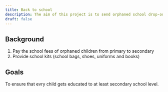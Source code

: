 ```yaml
---
title: Back to school
description: The aim of this project is to send orphaned school drop-outs back to school.
draft: false
---
```

## Background

1. Pay the school fees of orphaned children from primary to secondary 
1.  Provide school kits (school bags, shoes, uniforms and books)

## Goals

To ensure that evry child gets educated to at least secondary school level.
